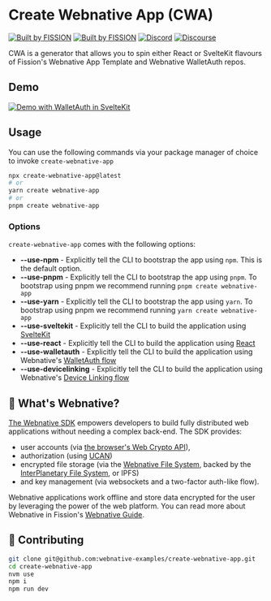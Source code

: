 # Create Webnative App (CWA)

[![Built by FISSION](https://img.shields.io/badge/⌘-Built_by_FISSION-purple.svg)](https://fission.codes) [![Built by FISSION](https://img.shields.io/badge/webnative-v0.34.1-purple.svg)](https://github.com/fission-suite/webnative) [![Discord](https://img.shields.io/discord/478735028319158273.svg)](https://discord.gg/zAQBDEq) [![Discourse](https://img.shields.io/discourse/https/talk.fission.codes/topics)](https://talk.fission.codes)

CWA is a generator that allows you to spin either React or SvelteKit flavours of Fission's Webnative App Template and Webnative WalletAuth repos.

## Demo

[![Demo with WalletAuth in SvelteKit](https://share.gifyoutube.com/KzB6Gb.gif)](https://ipfs.runfission.com/ipns/hamdii.files.fission.name/p/Video/cwa.mov)

## Usage

You can use the following commands via your package manager of choice to invoke `create-webnative-app`

```bash
npx create-webnative-app@latest
# or
yarn create webnative-app
# or
pnpm create webnative-app
```

### Options

`create-webnative-app` comes with the following options:

- **--use-npm** - Explicitly tell the CLI to bootstrap the app using `npm`. This is the default option.
- **--use-pnpm** - Explicitly tell the CLI to bootstrap the app using `pnpm`. To bootstrap using pnpm we recommend running `pnpm create webnative-app`
- **--use-yarn** - Explicitly tell the CLI to bootstrap the app using `yarn`. To bootstrap using pnpm we recommend running `yarn create webnative-app`
- **--use-sveltekit** - Explicitly tell the CLI to build the application using [SvelteKit](https://kit.svelte.dev/)
- **--use-react** - Explicitly tell the CLI to build the application using [React](https://reactjs.org/)
- **--use-walletauth** - Explicitly tell the CLI to build the application using Webnative's [WalletAuth flow](https://github.com/webnative-examples/walletauth)
- **--use-devicelinking** - Explicitly tell the CLI to build the application using Webnative's [Device Linking flow](https://github.com/webnative-examples/webnative-app-template)

## 🤔 What's Webnative?

[The Webnative SDK](https://github.com/fission-codes/webnative) empowers developers to build fully distributed web applications without needing a complex back-end. The SDK provides:

- user accounts (via [the browser's Web Crypto API](https://developer.mozilla.org/en-US/docs/Web/API/Web_Crypto_API)),
- authorization (using [UCAN](https://ucan.xyz))
- encrypted file storage (via the [Webnative File System](https://guide.fission.codes/developers/webnative/file-system-wnfs), backed by the [InterPlanetary File System](https://ipfs.io/), or IPFS)
- and key management (via websockets and a two-factor auth-like flow).

Webnative applications work offline and store data encrypted for the user by leveraging the power of the web platform. You can read more about Webnative in Fission's [Webnative Guide](https://guide.fission.codes/developers/webnative).

## 🚀 Contributing

```bash
git clone git@github.com:webnative-examples/create-webnative-app.git
cd create-webnative-app
nvm use
npm i
npm run dev
```
